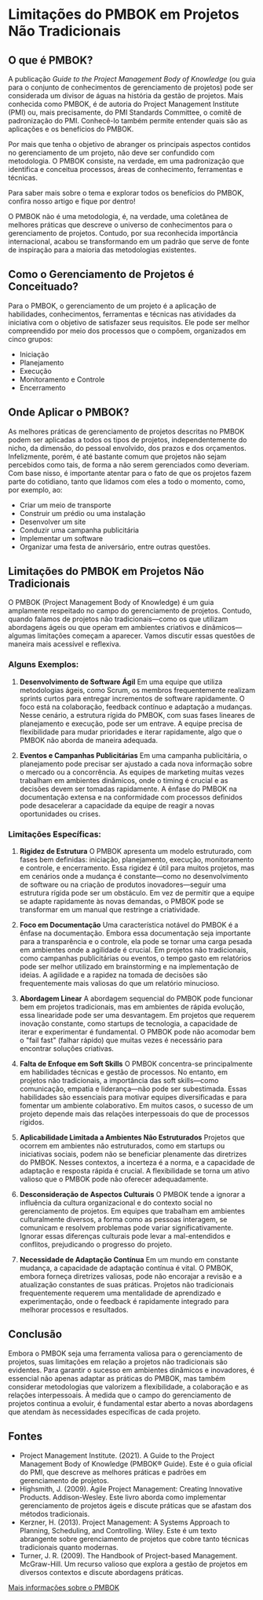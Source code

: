 # Limitações do PMBOK em Projetos Não Tradicionais

## O que é PMBOK?

A publicação *Guide to the Project Management Body of Knowledge* (ou guia para o conjunto de conhecimentos de gerenciamento de projetos) pode ser considerada um divisor de águas na história da gestão de projetos. Mais conhecida como PMBOK, é de autoria do Project Management Institute (PMI) ou, mais precisamente, do PMI Standards Committee, o comitê de padronização do PMI. Conhecê-lo também permite entender quais são as aplicações e os benefícios do PMBOK.

Por mais que tenha o objetivo de abranger os principais aspectos contidos no gerenciamento de um projeto, não deve ser confundido com metodologia. O PMBOK consiste, na verdade, em uma padronização que identifica e conceitua processos, áreas de conhecimento, ferramentas e técnicas.

Para saber mais sobre o tema e explorar todos os benefícios do PMBOK, confira nosso artigo e fique por dentro!

O PMBOK não é uma metodologia, é, na verdade, uma coletânea de melhores práticas que descreve o universo de conhecimentos para o gerenciamento de projetos. Contudo, por sua reconhecida importância internacional, acabou se transformando em um padrão que serve de fonte de inspiração para a maioria das metodologias existentes.

## Como o Gerenciamento de Projetos é Conceituado?

Para o PMBOK, o gerenciamento de um projeto é a aplicação de habilidades, conhecimentos, ferramentas e técnicas nas atividades da iniciativa com o objetivo de satisfazer seus requisitos. Ele pode ser melhor compreendido por meio dos processos que o compõem, organizados em cinco grupos:

- Iniciação
- Planejamento
- Execução
- Monitoramento e Controle
- Encerramento

## Onde Aplicar o PMBOK?

As melhores práticas de gerenciamento de projetos descritas no PMBOK podem ser aplicadas a todos os tipos de projetos, independentemente do nicho, da dimensão, do pessoal envolvido, dos prazos e dos orçamentos. Infelizmente, porém, é até bastante comum que projetos não sejam percebidos como tais, de forma a não serem gerenciados como deveriam. Com base nisso, é importante atentar para o fato de que os projetos fazem parte do cotidiano, tanto que lidamos com eles a todo o momento, como, por exemplo, ao:

- Criar um meio de transporte
- Construir um prédio ou uma instalação
- Desenvolver um site
- Conduzir uma campanha publicitária
- Implementar um software
- Organizar uma festa de aniversário, entre outras questões.

## Limitações do PMBOK em Projetos Não Tradicionais

O PMBOK (Project Management Body of Knowledge) é um guia amplamente respeitado no campo do gerenciamento de projetos. Contudo, quando falamos de projetos não tradicionais—como os que utilizam abordagens ágeis ou que operam em ambientes criativos e dinâmicos—algumas limitações começam a aparecer. Vamos discutir essas questões de maneira mais acessível e reflexiva.

### Alguns Exemplos:

1. **Desenvolvimento de Software Ágil**
   Em uma equipe que utiliza metodologias ágeis, como Scrum, os membros frequentemente realizam sprints curtos para entregar incrementos de software rapidamente. O foco está na colaboração, feedback contínuo e adaptação a mudanças. Nesse cenário, a estrutura rígida do PMBOK, com suas fases lineares de planejamento e execução, pode ser um entrave. A equipe precisa de flexibilidade para mudar prioridades e iterar rapidamente, algo que o PMBOK não aborda de maneira adequada.

2. **Eventos e Campanhas Publicitárias**
   Em uma campanha publicitária, o planejamento pode precisar ser ajustado a cada nova informação sobre o mercado ou a concorrência. As equipes de marketing muitas vezes trabalham em ambientes dinâmicos, onde o timing é crucial e as decisões devem ser tomadas rapidamente. A ênfase do PMBOK na documentação extensa e na conformidade com processos definidos pode desacelerar a capacidade da equipe de reagir a novas oportunidades ou crises.

### Limitações Específicas:

1. **Rigidez de Estrutura**
   O PMBOK apresenta um modelo estruturado, com fases bem definidas: iniciação, planejamento, execução, monitoramento e controle, e encerramento. Essa rigidez é útil para muitos projetos, mas em cenários onde a mudança é constante—como no desenvolvimento de software ou na criação de produtos inovadores—seguir uma estrutura rígida pode ser um obstáculo. Em vez de permitir que a equipe se adapte rapidamente às novas demandas, o PMBOK pode se transformar em um manual que restringe a criatividade.

2. **Foco em Documentação**
   Uma característica notável do PMBOK é a ênfase na documentação. Embora essa documentação seja importante para a transparência e o controle, ela pode se tornar uma carga pesada em ambientes onde a agilidade é crucial. Em projetos não tradicionais, como campanhas publicitárias ou eventos, o tempo gasto em relatórios pode ser melhor utilizado em brainstorming e na implementação de ideias. A agilidade e a rapidez na tomada de decisões são frequentemente mais valiosas do que um relatório minucioso.

3. **Abordagem Linear**
   A abordagem sequencial do PMBOK pode funcionar bem em projetos tradicionais, mas em ambientes de rápida evolução, essa linearidade pode ser uma desvantagem. Em projetos que requerem inovação constante, como startups de tecnologia, a capacidade de iterar e experimentar é fundamental. O PMBOK pode não acomodar bem o "fail fast" (falhar rápido) que muitas vezes é necessário para encontrar soluções criativas.

4. **Falta de Enfoque em Soft Skills**
   O PMBOK concentra-se principalmente em habilidades técnicas e gestão de processos. No entanto, em projetos não tradicionais, a importância das soft skills—como comunicação, empatia e liderança—não pode ser subestimada. Essas habilidades são essenciais para motivar equipes diversificadas e para fomentar um ambiente colaborativo. Em muitos casos, o sucesso de um projeto depende mais das relações interpessoais do que de processos rígidos.

5. **Aplicabilidade Limitada a Ambientes Não Estruturados**
   Projetos que ocorrem em ambientes não estruturados, como em startups ou iniciativas sociais, podem não se beneficiar plenamente das diretrizes do PMBOK. Nesses contextos, a incerteza é a norma, e a capacidade de adaptação e resposta rápida é crucial. A flexibilidade se torna um ativo valioso que o PMBOK pode não oferecer adequadamente.

6. **Desconsideração de Aspectos Culturais**
   O PMBOK tende a ignorar a influência da cultura organizacional e do contexto social no gerenciamento de projetos. Em equipes que trabalham em ambientes culturalmente diversos, a forma como as pessoas interagem, se comunicam e resolvem problemas pode variar significativamente. Ignorar essas diferenças culturais pode levar a mal-entendidos e conflitos, prejudicando o progresso do projeto.

7. **Necessidade de Adaptação Contínua**
   Em um mundo em constante mudança, a capacidade de adaptação contínua é vital. O PMBOK, embora forneça diretrizes valiosas, pode não encorajar a revisão e a atualização constantes de suas práticas. Projetos não tradicionais frequentemente requerem uma mentalidade de aprendizado e experimentação, onde o feedback é rapidamente integrado para melhorar processos e resultados.

## Conclusão

Embora o PMBOK seja uma ferramenta valiosa para o gerenciamento de projetos, suas limitações em relação a projetos não tradicionais são evidentes. Para garantir o sucesso em ambientes dinâmicos e inovadores, é essencial não apenas adaptar as práticas do PMBOK, mas também considerar metodologias que valorizem a flexibilidade, a colaboração e as relações interpessoais. À medida que o campo do gerenciamento de projetos continua a evoluir, é fundamental estar aberto a novas abordagens que atendam às necessidades específicas de cada projeto.

## Fontes

- Project Management Institute. (2021). A Guide to the Project Management Body of Knowledge (PMBOK® Guide). Este é o guia oficial do PMI, que descreve as melhores práticas e padrões em gerenciamento de projetos.
- Highsmith, J. (2009). Agile Project Management: Creating Innovative Products. Addison-Wesley. Este livro aborda como implementar gerenciamento de projetos ágeis e discute práticas que se afastam dos métodos tradicionais.
- Kerzner, H. (2013). Project Management: A Systems Approach to Planning, Scheduling, and Controlling. Wiley. Este é um texto abrangente sobre gerenciamento de projetos que cobre tanto técnicas tradicionais quanto modernas.
- Turner, J. R. (2009). The Handbook of Project-based Management. McGraw-Hill. Um recurso valioso que explora a gestão de projetos em diversos contextos e discute abordagens práticas.

[Mais informações sobre o PMBOK](https://www.projectbuilder.com.br/blog/o-que-e-pmbok/)
 